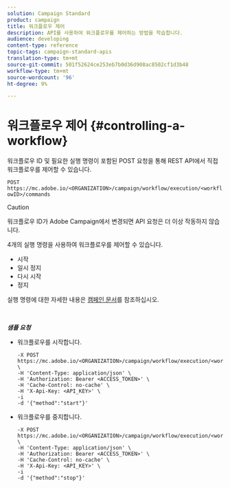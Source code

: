 ```yaml
---
solution: Campaign Standard
product: campaign
title: 워크플로우 제어
description: API를 사용하여 워크플로우를 제어하는 방법을 학습합니다.
audience: developing
content-type: reference
topic-tags: campaign-standard-apis
translation-type: tm+mt
source-git-commit: 501f52624ce253eb7b0d36d908ac8502cf1d3b48
workflow-type: tm+mt
source-wordcount: '96'
ht-degree: 9%

---
```



# 워크플로우 제어 {#controlling-a-workflow}

워크플로우 ID 및 필요한 실행 명령이 포함된 POST 요청을 통해 REST API에서 직접 워크플로우를 제어할 수 있습니다.

`POST https://mc.adobe.io/<ORGANIZATION>/campaign/workflow/execution/<workflowID>/commands`

>[!CAUTION]
>
>워크플로우 ID가 Adobe Campaign에서 변경되면 API 요청은 더 이상 작동하지 않습니다.

4개의 실행 명령을 사용하여 워크플로우를 제어할 수 있습니다.

* 시작
* 일시 정지
* 다시 시작
* 정지

실행 명령에 대한 자세한 내용은 [캠페인 문서](https://docs.adobe.com/content/help/en/campaign-standard/using/managing-processes-and-data/executing-a-workflow/about-workflow-execution.html)를 참조하십시오.

<br/>

***샘플 요청***

* 워크플로우를 시작합니다.

   ```
   -X POST https://mc.adobe.io/<ORGANIZATION>/campaign/workflow/execution/<workflowID>/commands \
   -H 'Content-Type: application/json' \
   -H 'Authorization: Bearer <ACCESS_TOKEN>' \
   -H 'Cache-Control: no-cache' \
   -H 'X-Api-Key: <API_KEY>' \
   -i
   -d '{"method":"start"}'
   ```

   <!-- + réponse -->

* 워크플로우를 중지합니다.

   ```
   -X POST https://mc.adobe.io/<ORGANIZATION>/campaign/workflow/execution/<workflowID>/commands \
   -H 'Content-Type: application/json' \
   -H 'Authorization: Bearer <ACCESS_TOKEN>' \
   -H 'Cache-Control: no-cache' \
   -H 'X-Api-Key: <API_KEY>' \
   -i
   -d '{"method":"stop"}'
   ```

   <!-- + réponse -->
